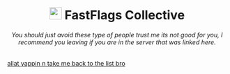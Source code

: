 <h1 align="center"><img src="https://github.com/pizzaboxer/bloxstrap/raw/main/Images/Bloxstrap.png" width="28"/> FastFlags Collective</h1>

<h6 align="center">You should just avoid these type of people trust me its not good for you, I recommend you leaving if you are in the server that was linked here.</h6>

[allat yappin n take me back to the list bro](https://github.com/FastFlags/FastFlags-Collective/blob/revert)
